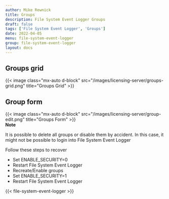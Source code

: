 ```yaml
---
author: Mike Rewnick
title: Groups
description: File System Event Logger Groups
draft: false
tags: ['File System Event Logger', 'Groups']
date: 2022-04-05
menu: file-system-event-logger
group: file-system-event-logger
layout: docs
---
```


## Groups grid

{{< image class="mx-auto d-block"  src="/images/licensing-server/groups-grid.png" title="Groups Grid" >}}

## Group form

{{< image class="mx-auto d-block"  src="/images/licensing-server/group-edit.png" title="Groups Form" >}}
\
**Note**

It is possible to delete all groups or disable them by accident. In this case, it might not be possible to login into File System Event Logger

Follow these steps to recover

- Set ENABLE_SECURITY=0
- Restart File System Event Logger
- Recreate/Enable groups
- Set ENABLE_SECURITY=1
- Restart File System Event Logger

{{< file-system-event-logger >}}
